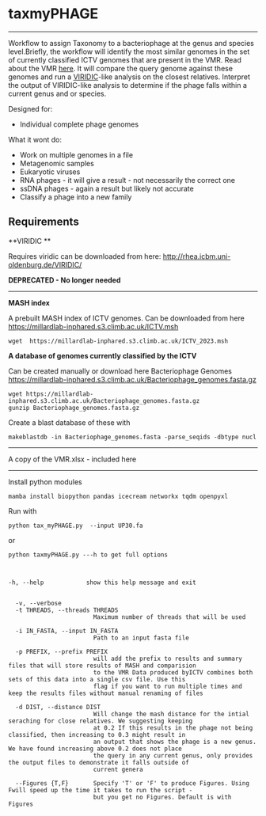 # taxmyPHAGE

----------

Workflow to assign Taxonomy to a bacteriophage at the genus and species level.Briefly, the workflow will identify the most similar genomes in the set of currently classified ICTV genomes that are present in the VMR. 
Read about the VMR [here](https://ictv.global/vmr). It will compare the query genome against these genomes and run a [VIRIDIC](https://doi.org/10.3390/v12111268)-like analysis on the closest relatives. Interpret the output of VIRIDIC-like analysis to determine if the phage falls within a current genus and or species. 



Designed for:

- Individual complete phage genomes 


What it wont do:
 
- Work on multiple  genomes in a file 
- Metagenomic samples 
- Eukaryotic viruses
- RNA phages - it will give a result - not necessarily the correct one 
- ssDNA phages - again a result but likely not accurate 
- Classify a phage into a new family 




## Requirements 


**VIRIDIC **

Requires viridic can be downloaded from here: http://rhea.icbm.uni-oldenburg.de/VIRIDIC/
  

**DEPRECATED - No longer needed**

----------

**MASH index**

A prebuilt MASH index of ICTV genomes. Can be downloaded from here https://millardlab-inphared.s3.climb.ac.uk/ICTV.msh

	wget  https://millardlab-inphared.s3.climb.ac.uk/ICTV_2023.msh

**A database of genomes currently classified by the ICTV**

Can be created manually or download here  Bacteriophage Genomes https://millardlab-inphared.s3.climb.ac.uk/Bacteriophage_genomes.fasta.gz

	wget https://millardlab-inphared.s3.climb.ac.uk/Bacteriophage_genomes.fasta.gz
	gunzip Bacteriophage_genomes.fasta.gz

Create a blast database of these with 

	makeblastdb -in Bacteriophage_genomes.fasta -parse_seqids -dbtype nucl 

----------


A copy of the VMR.xlsx - included here 


------

Install python modules 


	mamba install biopython pandas icecream networkx tqdm openpyxl



Run with 

	python tax_myPHAGE.py  --input UP30.fa 

or 

	python taxmyPHAGE.py ---h to get full options 



	-h, --help            show this help message and exit


	  -v, --verbose
	  -t THREADS, --threads THREADS
	                        Maximum number of threads that will be used

	  -i IN_FASTA, --input IN_FASTA
	                        Path to an input fasta file

	  -p PREFIX, --prefix PREFIX
	                        will add the prefix to results and summary files that will store results of MASH and comparision
	                        to the VMR Data produced byICTV combines both sets of this data into a single csv file. Use this
	                        flag if you want to run multiple times and keep the results files without manual renaming of files

	  -d DIST, --distance DIST
	                        Will change the mash distance for the intial seraching for close relatives. We suggesting keeping
	                        at 0.2 If this results in the phage not being classified, then increasing to 0.3 might result in
	                        an output that shows the phage is a new genus. We have found increasing above 0.2 does not place
	                        the query in any current genus, only provides the output files to demonstrate it falls outside of
	                        current genera

	  --Figures {T,F}       Specify 'T' or 'F' to produce Figures. Using Fwill speed up the time it takes to run the script -
	                        but you get no Figures. Default is with Figures 
